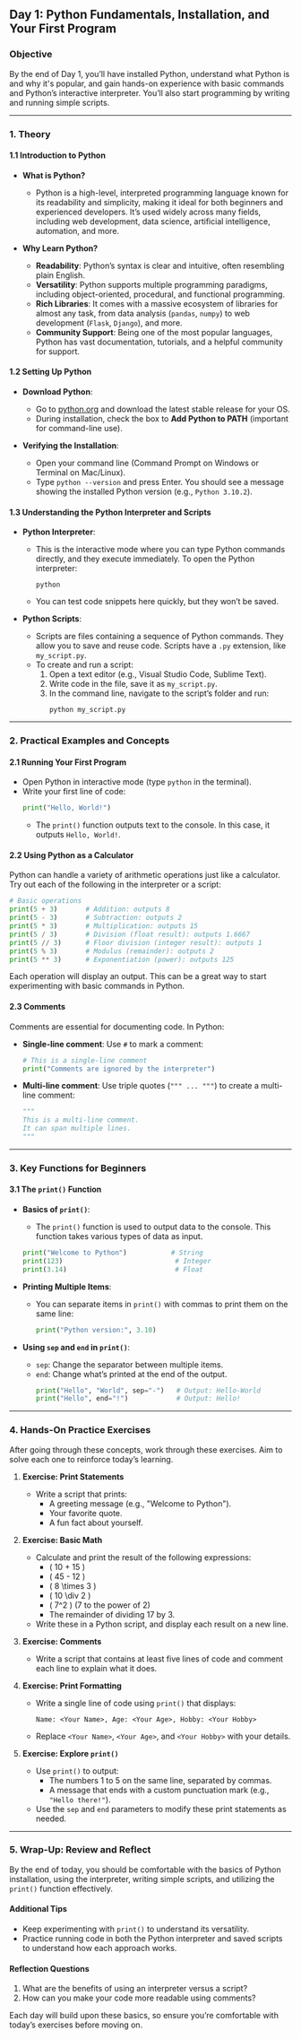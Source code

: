## **Day 1: Python Fundamentals, Installation, and Your First Program**

### **Objective**
By the end of Day 1, you’ll have installed Python, understand what Python is and why it's popular, and gain hands-on experience with basic commands and Python’s interactive interpreter. You’ll also start programming by writing and running simple scripts.

---

### **1. Theory**

#### **1.1 Introduction to Python**

- **What is Python?**
  - Python is a high-level, interpreted programming language known for its readability and simplicity, making it ideal for both beginners and experienced developers. It’s used widely across many fields, including web development, data science, artificial intelligence, automation, and more.
  
- **Why Learn Python?**
  - **Readability**: Python’s syntax is clear and intuitive, often resembling plain English.
  - **Versatility**: Python supports multiple programming paradigms, including object-oriented, procedural, and functional programming.
  - **Rich Libraries**: It comes with a massive ecosystem of libraries for almost any task, from data analysis (`pandas`, `numpy`) to web development (`Flask`, `Django`), and more.
  - **Community Support**: Being one of the most popular languages, Python has vast documentation, tutorials, and a helpful community for support.

#### **1.2 Setting Up Python**

- **Download Python**:
  - Go to [python.org](https://www.python.org/downloads/) and download the latest stable release for your OS.
  - During installation, check the box to **Add Python to PATH** (important for command-line use).

- **Verifying the Installation**:
  - Open your command line (Command Prompt on Windows or Terminal on Mac/Linux).
  - Type `python --version` and press Enter. You should see a message showing the installed Python version (e.g., `Python 3.10.2`).

#### **1.3 Understanding the Python Interpreter and Scripts**

- **Python Interpreter**:
  - This is the interactive mode where you can type Python commands directly, and they execute immediately. To open the Python interpreter:
    ```shell
    python
    ```
  - You can test code snippets here quickly, but they won’t be saved.

- **Python Scripts**:
  - Scripts are files containing a sequence of Python commands. They allow you to save and reuse code. Scripts have a `.py` extension, like `my_script.py`.
  - To create and run a script:
    1. Open a text editor (e.g., Visual Studio Code, Sublime Text).
    2. Write code in the file, save it as `my_script.py`.
    3. In the command line, navigate to the script’s folder and run:
       ```shell
       python my_script.py
       ```

---

### **2. Practical Examples and Concepts**

#### **2.1 Running Your First Program**

- Open Python in interactive mode (type `python` in the terminal).
- Write your first line of code:
  ```python
  print("Hello, World!")
  ```
  - The `print()` function outputs text to the console. In this case, it outputs `Hello, World!`.

#### **2.2 Using Python as a Calculator**

Python can handle a variety of arithmetic operations just like a calculator. Try out each of the following in the interpreter or a script:

```python
# Basic operations
print(5 + 3)       # Addition: outputs 8
print(5 - 3)       # Subtraction: outputs 2
print(5 * 3)       # Multiplication: outputs 15
print(5 / 3)       # Division (float result): outputs 1.6667
print(5 // 3)      # Floor division (integer result): outputs 1
print(5 % 3)       # Modulus (remainder): outputs 2
print(5 ** 3)      # Exponentiation (power): outputs 125
```

Each operation will display an output. This can be a great way to start experimenting with basic commands in Python.

#### **2.3 Comments**

Comments are essential for documenting code. In Python:
- **Single-line comment**: Use `#` to mark a comment:
  ```python
  # This is a single-line comment
  print("Comments are ignored by the interpreter")
  ```
- **Multi-line comment**: Use triple quotes (`""" ... """`) to create a multi-line comment:
  ```python
  """
  This is a multi-line comment.
  It can span multiple lines.
  """
  ```

---

### **3. Key Functions for Beginners**

#### **3.1 The `print()` Function**

- **Basics of `print()`**:
  - The `print()` function is used to output data to the console. This function takes various types of data as input.
  ```python
  print("Welcome to Python")           # String
  print(123)                            # Integer
  print(3.14)                           # Float
  ```

- **Printing Multiple Items**:
  - You can separate items in `print()` with commas to print them on the same line:
    ```python
    print("Python version:", 3.10)
    ```

- **Using `sep` and `end` in `print()`**:
  - `sep`: Change the separator between multiple items.
  - `end`: Change what’s printed at the end of the output.
    ```python
    print("Hello", "World", sep="-")   # Output: Hello-World
    print("Hello", end="!")            # Output: Hello!
    ```

---

### **4. Hands-On Practice Exercises**

After going through these concepts, work through these exercises. Aim to solve each one to reinforce today’s learning.

1. **Exercise: Print Statements**
   - Write a script that prints:
     - A greeting message (e.g., "Welcome to Python").
     - Your favorite quote.
     - A fun fact about yourself.

2. **Exercise: Basic Math**
   - Calculate and print the result of the following expressions:
     - \( 10 + 15 \)
     - \( 45 - 12 \)
     - \( 8 \times 3 \)
     - \( 10 \div 2 \)
     - \( 7^2 \) (7 to the power of 2)
     - The remainder of dividing 17 by 3.
   - Write these in a Python script, and display each result on a new line.

3. **Exercise: Comments**
   - Write a script that contains at least five lines of code and comment each line to explain what it does.

4. **Exercise: Print Formatting**
   - Write a single line of code using `print()` that displays:
     ```plaintext
     Name: <Your Name>, Age: <Your Age>, Hobby: <Your Hobby>
     ```
   - Replace `<Your Name>`, `<Your Age>`, and `<Your Hobby>` with your details.

5. **Exercise: Explore `print()`**
   - Use `print()` to output:
     - The numbers 1 to 5 on the same line, separated by commas.
     - A message that ends with a custom punctuation mark (e.g., `"Hello there!"`).
   - Use the `sep` and `end` parameters to modify these print statements as needed.

---

### **5. Wrap-Up: Review and Reflect**

By the end of today, you should be comfortable with the basics of Python installation, using the interpreter, writing simple scripts, and utilizing the `print()` function effectively.

#### **Additional Tips**
- Keep experimenting with `print()` to understand its versatility.
- Practice running code in both the Python interpreter and saved scripts to understand how each approach works.

#### **Reflection Questions**
1. What are the benefits of using an interpreter versus a script?
2. How can you make your code more readable using comments?

Each day will build upon these basics, so ensure you’re comfortable with today’s exercises before moving on.
